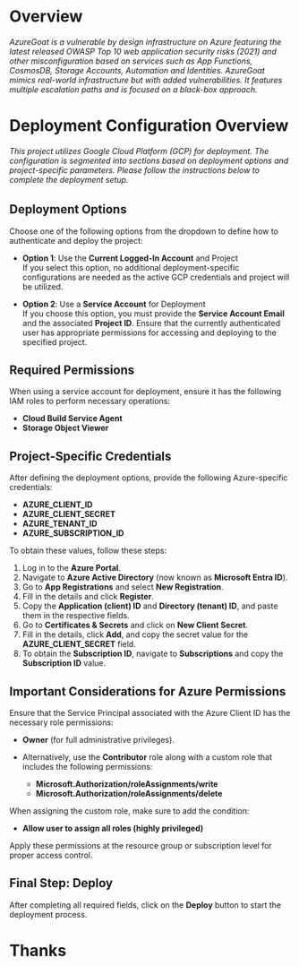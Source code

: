 # Overview

###### AzureGoat is a vulnerable by design infrastructure on Azure featuring the latest released OWASP Top 10 web application security risks (2021) and other misconfiguration based on services such as App Functions, CosmosDB, Storage Accounts, Automation and Identities. AzureGoat mimics real-world infrastructure but with added vulnerabilities. It features multiple escalation paths and is focused on a black-box approach.

<!-- --- -->

# Deployment Configuration Overview

###### This project utilizes Google Cloud Platform (GCP) for deployment. The configuration is segmented into sections based on deployment options and project-specific parameters. Please follow the instructions below to complete the deployment setup.

## Deployment Options

Choose one of the following options from the dropdown to define how to authenticate and deploy the project:

- **Option 1**: Use the **Current Logged-In Account** and Project  
  If you select this option, no additional deployment-specific configurations are needed as the active GCP credentials and project will be utilized.

- **Option 2**: Use a **Service Account** for Deployment  
  If you choose this option, you must provide the **Service Account Email** and the associated **Project ID**. Ensure that the currently authenticated user has appropriate permissions for accessing and deploying to the specified project.

<!-- --- -->

## Required Permissions

When using a service account for deployment, ensure it has the following IAM roles to perform necessary operations:

- **Cloud Build Service Agent**
- **Storage Object Viewer**

<!-- --- -->

## Project-Specific Credentials

After defining the deployment options, provide the following Azure-specific credentials:

- **AZURE_CLIENT_ID**
- **AZURE_CLIENT_SECRET**
- **AZURE_TENANT_ID**
- **AZURE_SUBSCRIPTION_ID**

To obtain these values, follow these steps:

1. Log in to the **Azure Portal**.
2. Navigate to **Azure Active Directory** (now known as **Microsoft Entra ID**).
3. Go to **App Registrations** and select **New Registration**.
4. Fill in the details and click **Register**.
5. Copy the **Application (client) ID** and **Directory (tenant) ID**, and paste them in the respective fields.
6. Go to **Certificates & Secrets** and click on **New Client Secret**.
7. Fill in the details, click **Add**, and copy the secret value for the **AZURE_CLIENT_SECRET** field.
8. To obtain the **Subscription ID**, navigate to **Subscriptions** and copy the **Subscription ID** value.

<!-- --- -->

## Important Considerations for Azure Permissions

Ensure that the Service Principal associated with the Azure Client ID has the necessary role permissions:

- **Owner** (for full administrative privileges).
- Alternatively, use the **Contributor** role along with a custom role that includes the following permissions:

  - **Microsoft.Authorization/roleAssignments/write**
  - **Microsoft.Authorization/roleAssignments/delete**

When assigning the custom role, make sure to add the condition:

- **Allow user to assign all roles (highly privileged)**

Apply these permissions at the resource group or subscription level for proper access control.

<!-- --- -->

## Final Step: Deploy

After completing all required fields, click on the **Deploy** button to start the deployment process.

<!-- --- -->

# Thanks
